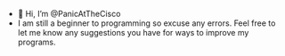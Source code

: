 - 👋 Hi, I’m @PanicAtTheCisco
- I am still a beginner to programming so excuse any errors. Feel free to let me know any suggestions you have for ways to improve my programs.

<!---
899523/899523 is a ✨ special ✨ repository because its `README.md` (this file) appears on your GitHub profile.
You can click the Preview link to take a look at your changes.
--->
